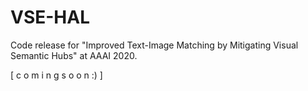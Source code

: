 # VSE-HAL
Code release for "Improved Text-Image Matching by Mitigating Visual Semantic Hubs" at AAAI 2020.

[ c o m i n g   s o o n :) ] 
